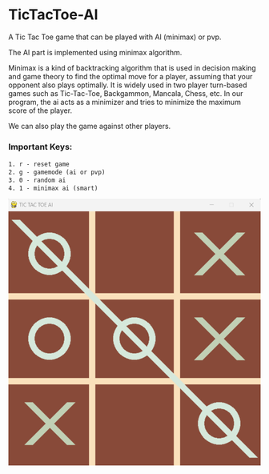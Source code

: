 # TicTacToe-AI
A Tic Tac Toe game that can be played with AI (minimax) or pvp.

The AI part is implemented using minimax algorithm. 

Minimax is a kind of backtracking algorithm that is used in decision making and game theory to find the optimal move for a player, assuming that your opponent also plays optimally. It is widely used in two player turn-based games such as Tic-Tac-Toe, Backgammon, Mancala, Chess, etc. In our program, the ai acts as a minimizer and tries to minimize the maximum score of the player.

We can also play the game against other players.

### Important Keys:
```
1. r - reset game
2. g - gamemode (ai or pvp)
3. 0 - random ai
4. 1 - minimax ai (smart)
```

<p><img src='snapshots/gameplay.png'></p>
